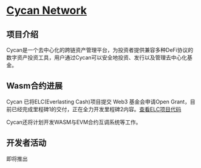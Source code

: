 # [Cycan Network](https://cycan.network/)

## 项目介绍

Cycan是一个去中心化的跨链资产管理平台，为投资者提供兼容多种DeFi协议的数字资产投资工具，用户通过Cycan可以安全地投资、发行以及管理去中心化基金。

## Wasm合约进展

Cycan 已将ELC(Everlasting Cash)项目提交 Web3 基金会申请Open Grant，目前已经完成里程碑1的交付，正在全力开发里程碑2内容。[查看ELC项目代码](https://github.com/CycanTech/ELC)

Cycan还将计划开发WASM与EVM合约互调系统等工作。

## 开发者活动

即将推出